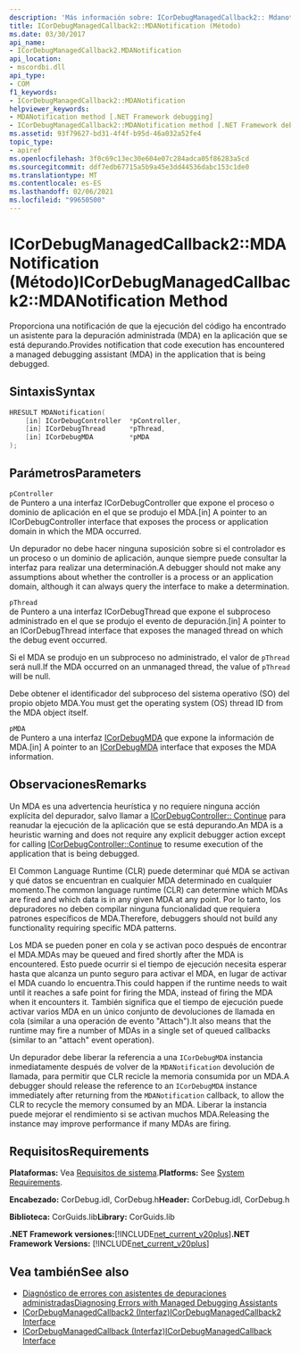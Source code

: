 ```yaml
---
description: 'Más información sobre: ICorDebugManagedCallback2:: Mdanotification ((método)'
title: ICorDebugManagedCallback2::MDANotification (Método)
ms.date: 03/30/2017
api_name:
- ICorDebugManagedCallback2.MDANotification
api_location:
- mscordbi.dll
api_type:
- COM
f1_keywords:
- ICorDebugManagedCallback2::MDANotification
helpviewer_keywords:
- MDANotification method [.NET Framework debugging]
- ICorDebugManagedCallback2::MDANotification method [.NET Framework debugging]
ms.assetid: 93f79627-bd31-4f4f-b95d-46a032a52fe4
topic_type:
- apiref
ms.openlocfilehash: 3f0c69c13ec30e604e07c284adca05f86283a5cd
ms.sourcegitcommit: ddf7edb67715a5b9a45e3dd44536dabc153c1de0
ms.translationtype: MT
ms.contentlocale: es-ES
ms.lasthandoff: 02/06/2021
ms.locfileid: "99650500"
---
```

# <a name="icordebugmanagedcallback2mdanotification-method"></a><span data-ttu-id="b1af2-103">ICorDebugManagedCallback2::MDANotification (Método)</span><span class="sxs-lookup"><span data-stu-id="b1af2-103">ICorDebugManagedCallback2::MDANotification Method</span></span>

<span data-ttu-id="b1af2-104">Proporciona una notificación de que la ejecución del código ha encontrado un asistente para la depuración administrada (MDA) en la aplicación que se está depurando.</span><span class="sxs-lookup"><span data-stu-id="b1af2-104">Provides notification that code execution has encountered a managed debugging assistant (MDA) in the application that is being debugged.</span></span>  
  
## <a name="syntax"></a><span data-ttu-id="b1af2-105">Sintaxis</span><span class="sxs-lookup"><span data-stu-id="b1af2-105">Syntax</span></span>  
  
```cpp  
HRESULT MDANotification(  
    [in] ICorDebugController  *pController,  
    [in] ICorDebugThread      *pThread,  
    [in] ICorDebugMDA         *pMDA  
);  
```  
  
## <a name="parameters"></a><span data-ttu-id="b1af2-106">Parámetros</span><span class="sxs-lookup"><span data-stu-id="b1af2-106">Parameters</span></span>  

 `pController`  
 <span data-ttu-id="b1af2-107">de Puntero a una interfaz ICorDebugController que expone el proceso o dominio de aplicación en el que se produjo el MDA.</span><span class="sxs-lookup"><span data-stu-id="b1af2-107">[in] A pointer to an ICorDebugController interface that exposes the process or application domain in which the MDA occurred.</span></span>  
  
 <span data-ttu-id="b1af2-108">Un depurador no debe hacer ninguna suposición sobre si el controlador es un proceso o un dominio de aplicación, aunque siempre puede consultar la interfaz para realizar una determinación.</span><span class="sxs-lookup"><span data-stu-id="b1af2-108">A debugger should not make any assumptions about whether the controller is a process or an application domain, although it can always query the interface to make a determination.</span></span>  
  
 `pThread`  
 <span data-ttu-id="b1af2-109">de Puntero a una interfaz ICorDebugThread que expone el subproceso administrado en el que se produjo el evento de depuración.</span><span class="sxs-lookup"><span data-stu-id="b1af2-109">[in] A pointer to an ICorDebugThread interface that exposes the managed thread on which the debug event occurred.</span></span>  
  
 <span data-ttu-id="b1af2-110">Si el MDA se produjo en un subproceso no administrado, el valor de `pThread` será null.</span><span class="sxs-lookup"><span data-stu-id="b1af2-110">If the MDA occurred on an unmanaged thread, the value of `pThread` will be null.</span></span>  
  
 <span data-ttu-id="b1af2-111">Debe obtener el identificador del subproceso del sistema operativo (SO) del propio objeto MDA.</span><span class="sxs-lookup"><span data-stu-id="b1af2-111">You must get the operating system (OS) thread ID from the MDA object itself.</span></span>  
  
 `pMDA`  
 <span data-ttu-id="b1af2-112">de Puntero a una interfaz [ICorDebugMDA](icordebugmda-interface.md) que expone la información de MDA.</span><span class="sxs-lookup"><span data-stu-id="b1af2-112">[in] A pointer to an [ICorDebugMDA](icordebugmda-interface.md) interface that exposes the MDA information.</span></span>  
  
## <a name="remarks"></a><span data-ttu-id="b1af2-113">Observaciones</span><span class="sxs-lookup"><span data-stu-id="b1af2-113">Remarks</span></span>  

 <span data-ttu-id="b1af2-114">Un MDA es una advertencia heurística y no requiere ninguna acción explícita del depurador, salvo llamar a [ICorDebugController:: Continue](icordebugcontroller-continue-method.md) para reanudar la ejecución de la aplicación que se está depurando.</span><span class="sxs-lookup"><span data-stu-id="b1af2-114">An MDA is a heuristic warning and does not require any explicit debugger action except for calling [ICorDebugController::Continue](icordebugcontroller-continue-method.md) to resume execution of the application that is being debugged.</span></span>  
  
 <span data-ttu-id="b1af2-115">El Common Language Runtime (CLR) puede determinar qué MDA se activan y qué datos se encuentran en cualquier MDA determinado en cualquier momento.</span><span class="sxs-lookup"><span data-stu-id="b1af2-115">The common language runtime (CLR) can determine which MDAs are fired and which data is in any given MDA at any point.</span></span> <span data-ttu-id="b1af2-116">Por lo tanto, los depuradores no deben compilar ninguna funcionalidad que requiera patrones específicos de MDA.</span><span class="sxs-lookup"><span data-stu-id="b1af2-116">Therefore, debuggers should not build any functionality requiring specific MDA patterns.</span></span>  
  
 <span data-ttu-id="b1af2-117">Los MDA se pueden poner en cola y se activan poco después de encontrar el MDA.</span><span class="sxs-lookup"><span data-stu-id="b1af2-117">MDAs may be queued and fired shortly after the MDA is encountered.</span></span> <span data-ttu-id="b1af2-118">Esto puede ocurrir si el tiempo de ejecución necesita esperar hasta que alcanza un punto seguro para activar el MDA, en lugar de activar el MDA cuando lo encuentra.</span><span class="sxs-lookup"><span data-stu-id="b1af2-118">This could happen if the runtime needs to wait until it reaches a safe point for firing the MDA, instead of firing the MDA when it encounters it.</span></span> <span data-ttu-id="b1af2-119">También significa que el tiempo de ejecución puede activar varios MDA en un único conjunto de devoluciones de llamada en cola (similar a una operación de evento "Attach").</span><span class="sxs-lookup"><span data-stu-id="b1af2-119">It also means that the runtime may fire a number of MDAs in a single set of queued callbacks (similar to an "attach" event operation).</span></span>  
  
 <span data-ttu-id="b1af2-120">Un depurador debe liberar la referencia a una `ICorDebugMDA` instancia inmediatamente después de volver de la `MDANotification` devolución de llamada, para permitir que CLR recicle la memoria consumida por un MDA.</span><span class="sxs-lookup"><span data-stu-id="b1af2-120">A debugger should release the reference to an `ICorDebugMDA` instance immediately after returning from the `MDANotification` callback, to allow the CLR to recycle the memory consumed by an MDA.</span></span> <span data-ttu-id="b1af2-121">Liberar la instancia puede mejorar el rendimiento si se activan muchos MDA.</span><span class="sxs-lookup"><span data-stu-id="b1af2-121">Releasing the instance may improve performance if many MDAs are firing.</span></span>  
  
## <a name="requirements"></a><span data-ttu-id="b1af2-122">Requisitos</span><span class="sxs-lookup"><span data-stu-id="b1af2-122">Requirements</span></span>  

 <span data-ttu-id="b1af2-123">**Plataformas:** Vea [Requisitos de sistema](../../get-started/system-requirements.md).</span><span class="sxs-lookup"><span data-stu-id="b1af2-123">**Platforms:** See [System Requirements](../../get-started/system-requirements.md).</span></span>  
  
 <span data-ttu-id="b1af2-124">**Encabezado:** CorDebug.idl, CorDebug.h</span><span class="sxs-lookup"><span data-stu-id="b1af2-124">**Header:** CorDebug.idl, CorDebug.h</span></span>  
  
 <span data-ttu-id="b1af2-125">**Biblioteca:** CorGuids.lib</span><span class="sxs-lookup"><span data-stu-id="b1af2-125">**Library:** CorGuids.lib</span></span>  
  
 <span data-ttu-id="b1af2-126">**.NET Framework versiones:**[!INCLUDE[net_current_v20plus](../../../../includes/net-current-v20plus-md.md)]</span><span class="sxs-lookup"><span data-stu-id="b1af2-126">**.NET Framework Versions:** [!INCLUDE[net_current_v20plus](../../../../includes/net-current-v20plus-md.md)]</span></span>  
  
## <a name="see-also"></a><span data-ttu-id="b1af2-127">Vea también</span><span class="sxs-lookup"><span data-stu-id="b1af2-127">See also</span></span>

- [<span data-ttu-id="b1af2-128">Diagnóstico de errores con asistentes de depuraciones administradas</span><span class="sxs-lookup"><span data-stu-id="b1af2-128">Diagnosing Errors with Managed Debugging Assistants</span></span>](../../debug-trace-profile/diagnosing-errors-with-managed-debugging-assistants.md)
- [<span data-ttu-id="b1af2-129">ICorDebugManagedCallback2 (Interfaz)</span><span class="sxs-lookup"><span data-stu-id="b1af2-129">ICorDebugManagedCallback2 Interface</span></span>](icordebugmanagedcallback2-interface.md)
- [<span data-ttu-id="b1af2-130">ICorDebugManagedCallback (Interfaz)</span><span class="sxs-lookup"><span data-stu-id="b1af2-130">ICorDebugManagedCallback Interface</span></span>](icordebugmanagedcallback-interface.md)
